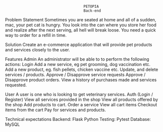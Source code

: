                                         PETOPIA
                                        Back-end

Problem Statement
Sometimes you are seated at home and all of a sudden, mac, your pet cat is hungry. You look into the can where you store her food and realize after the next serving, all hell will break loose. You need a quick way to order for a refill in time.

Solution
Create an e-commerce application that will provide pet products and services closely to the user.

Features
Admin
An administrator will be able to to perform the following actions:
Login
Add a new service, eg pet grooming, dog vaccination etc.
Add a new product, eg. fish pellets, chicken vaccine etc.
Update, and delete services / products.
Approve / Disapprove service requests
Approve / Disapprove product orders.
View a history of purchases made and services requested.

User
A user is one who is looking to get veterinary services.
Auth (Login / Register)
View all services provided in the shop
View all products offered by the shop
Add products to cart.
Order a service
View all cart items
Checkout items from the cart
Pay for services and products.

Technical expectations
Backend: Flask Python
Testing: ​Pytest
Database: MySQL


